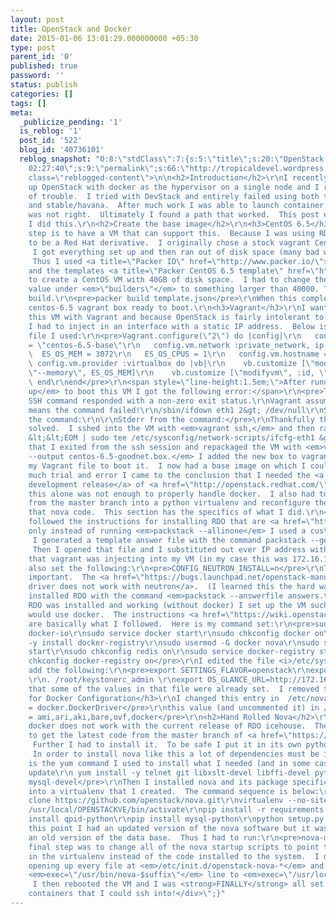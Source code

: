 ```yaml
---
layout: post
title: OpenStack and Docker
date: 2015-01-06 13:01:29.000000000 +05:30
type: post
parent_id: '0'
published: true
password: ''
status: publish
categories: []
tags: []
meta:
  _publicize_pending: '1'
  is_reblog: '1'
  post_id: '522'
  blog_id: '40736101'
  reblog_snapshot: "O:8:\"stdClass\":7:{s:5:\"title\";s:20:\"OpenStack and Docker\";s:4:\"type\";s:4:\"post\";s:9:\"mime_type\";s:0:\"\";s:6:\"format\";b:0;s:12:\"modified_gmt\";s:19:\"2014-03-08
    02:27:40\";s:9:\"permalink\";s:66:\"http://tropicaldevel.wordpress.com/2014/03/07/openstack-and-docker\";s:7:\"content\";s:6772:\"<div
    class=\"reblogged-content\">\n\n<h2>Introduction</h2>\r\nI recently tried to set
    up OpenStack with docker as the hypervisor on a single node and I ran into mountains
    of trouble.  I tried with DevStack and entirely failed using both the master branch
    and stable/havana.  After much work I was able to launch container but the network
    was not right.  Ultimately I found a path that worked.  This post explains how
    I did this.\r\n<h2>Create the base image</h2>\r\n<h3>CentOS 6.5</h3>\r\nThe first
    step is to have a VM that can support this.  Because I was using RDO this needed
    to be a Red Hat derivative.  I originally chose a stock vagrant CentOS 6.5 VM.
     I got everything set up and then ran out of disk space (many bad words were said).
     Thus I used <a title=\"Packer IO\" href=\"http://www.packer.io/\">packer</a>
    and the templates <a title=\"Packer CentOS 6.5 template\" href=\"https://github.com/osuosl/packer-templates/tree/master/vagrant/centos-6-x86_64\">here</a>
    to create a CentOS VM with 40GB of disk space.  I had to change the <em>\"disk_size\"</em>
    value under <em>\"builders\"</em> to something larger than 40000. Then I ran the
    build.\r\n<pre>packer build template.json</pre>\r\nWhen this completed I had a
    centos-6.5 vagrant box ready to boot.\r\n<h3>Vagrant</h3>\r\nI wanted to manage
    this VM with Vagrant and because OpenStack is fairly intolerant to HOST_IP changes
    I had to inject in an interface with a static IP address.  Below is the Vagrant
    file I used:\r\n<pre>Vagrant.configure(\"2\") do |config|\r\n   config.vm.box
    = \"centos-6.5-base\"\r\n   config.vm.network :private_network, ip: \"172.16.129.26\"\r\n
    \  ES_OS_MEM = 3072\r\n   ES_OS_CPUS = 1\r\n   config.vm.hostname = \"rdodocker\"\r\n
    \ config.vm.provider :virtualbox do |vb|\r\n    vb.customize [\"modifyvm\", :id,
    \"--memory\", ES_OS_MEM]\r\n    vb.customize [\"modifyvm\", :id, \"--cpus\", ES_OS_CPUS]\r\n
    \ end\r\nend</pre>\r\n<span style=\"line-height:1.5em;\">After running<em> vagrant
    up</em> to boot this VM I got the following error:</span>\r\n<pre>The following
    SSH command responded with a non-zero exit status.\r\nVagrant assumes that this
    means the command failed!\r\n/sbin/ifdown eth1 2&gt; /dev/null\r\nStdout from
    the command:\r\n\r\nStderr from the command:</pre>\r\nThankfully this was easily
    solved.  I sshed into the VM with <em>vagrant ssh,</em> and then ran the following:\r\n<pre><code>cat
    &lt;&lt;EOM | sudo tee /etc/sysconfig/network-scripts/ifcfg-eth1 &gt;/dev/null\r\nDEVICE=\"eth1\"\r\nONBOOT=\"yes\"\r\nTYPE=\"Ethernet\"\r\nEOM</code></pre>\r\nAfter
    that I exited from the ssh session and repackaged the VM with <em>vagrant package
    --output centos-6.5-goodnet.box.</em> I added the new box to vagrant and altered
    my Vagrant file to boot it.  I now had a base image on which I could install OpenStack.\r\n<h2>RDO</h2>\r\nThrough
    much trial and error I came to the conclusion that I needed the <a href=\"http://openstack.redhat.com/QuickStartDevelRelease\">icehouse
    development release</a> of <a href=\"http://openstack.redhat.com/\">RDO</a>.  Unfortunately
    this alone was not enough to properly handle docker.  I also had to install nova
    from the master branch into a python virtualenv and reconfigure the box to use
    that nova code.  This section has the specifics of what I did.\r\n<h3>RDO Install</h3>\r\nI
    followed the instructions for installing RDO that are <a href=\"http://openstack.redhat.com/QuickStartDevelRelease\">here</a>,
    only instead of running <em>packstack --allinone</em> I used a custom answer file.
     I generated a template answer file with the command packstack --gen-answer-file=~/answers.txt.
     Then I opened that file and I substituted out ever IP address with the IP address
    that vagrant was injecting into my VM (in my case this was 172.16.129.26).  I
    also set the following:\r\n<pre>CONFIG_NEUTRON_INSTALL=n</pre>\r\nThis is very
    important.  The <a href=\"https://bugs.launchpad.net/openstack-manuals/+bug/1243319\">docker
    driver does not work with neutron</a>.  (I learned this the hard way).  I then
    installed RDO with the command <em>packstack --answerfile answers.txt</em>.\r\n<h2>Docker</h2>\r\nOnce
    RDO was installed and working (without docker) I set up the VM such that nova
    would use docker.  The instructions <a href=\"https://wiki.openstack.org/wiki/Docker\">here</a>
    are basically what I followed.  Here is my command set:\r\n<pre>sudo yum -y install
    docker-io\r\nsudo service docker start\r\nsudo chkconfig docker on\r\nsudo yum
    -y install docker-registry\r\nsudo usermod -G docker nova\r\nsudo service redis
    start\r\nsudo chkconfig redis on\r\nsudo service docker-registry start\r\nsudo
    chkconfig docker-registry on</pre>\r\nI edited the file <i>/etc/sysconfig/docker-registry </i>and
    add the following:\r\n<pre>export SETTINGS_FLAVOR=openstack\r\nexport REGISTRY_PORT=5042
    \r\n. /root/keystonerc_admin \r\nexport OS_GLANCE_URL=http://172.16.129.26:9292</pre>\r\n<div></div>\r\nNote
    that some of the values in that file were already set.  I removed those entires.\r\n<h3>OpenStack
    for Docker Configuration</h3>\r\nI changed this entry in  /etc/nova/nova.conf\r\n<pre>compute_driver
    = docker.DockerDriver</pre>\r\nthis value (and uncommented it) in /etc/glance/glance-api.conf:\r\n<pre>container_formats
    = ami,ari,aki,bare,ovf,docker</pre>\r\n<h2>Hand Rolled Nova</h2>\r\nUnfortunately
    docker does not work with the current release of RDO icehouse.  Therefore I had
    to get the latest code from the master branch of <a href=\"https://github.com/openstack/nova\">nova</a>.
     Further I had to install it.  To be safe I put it in its own python virtualenv.
     In order to install nova like this a lot of dependencies must be installed.  Here
    is the yum command I used to install what I needed (and in some cases just wanted).\r\n<pre>yum
    update\r\n yum install -y telnet git libxslt-devel libffi-devel python-virtualenv
    mysql-devel</pre>\r\nThen I installed nova and its package specific dependencies
    into a virtualenv that I created.  The command sequence is below:\r\n<pre>git
    clone https://github.com/openstack/nova.git\r\nvirtualenv --no-site-packages /usr/local/OPENSTACKVE\r\nsource
    /usr/local/OPENSTACKVE/bin/activate\r\npip install -r requirements.txt\r\npip
    install qpid-python\r\npip install mysql-python\r\npython setup.py install</pre>\r\nAt
    this point I had an updated version of the nova software but it was running against
    an old version of the data base.  Thus I had to run:\r\n<pre>nova-manage db sync</pre>\r\nThe
    final step was to change all of the nova startup scripts to point to the code
    in the virtualenv instead of the code installed to the system.  I did this by
    opening up every file at <em>/etc/init.d/openstack-nova-*</em> and changing the
    <em>exec=\"/usr/bin/nova-$suffix\"</em> line to <em>exec=\"/usr/local/OPENSTACKVE/bin/nova-$suffix\"</em>.
     I then rebooted the VM and I was <strong>FINALLY</strong> all set to launch docker
    containers that I could ssh into!</div>\";}"
---
```


